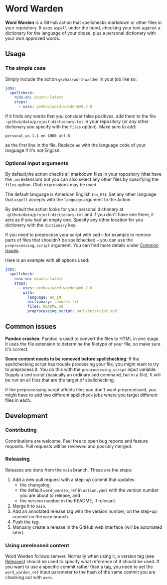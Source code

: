 # Word Warden

**Word Warden** is a GitHub action that spellchecks markdown or other files in
your repository. It uses `aspell` under the hood, checking your text against a
dictionary for the language of your chose, plus a personal dictionary with your
own approved words.

## Usage

### The simple case

Simply include the action `gevhaz/word-warden` in your job like so:

```yaml
jobs:
  spellcheck:
    runs-on: ubuntu-latest
    steps:
      - uses: gevhaz/word-warden@v0.2.0
```

If it finds any words that you consider false positives, add them to the file
`.github/data/project-dictionary.txt` in your repository (or any other
dictionary you specify with the `files` option). Make sure to add:

```text
personal_ws-1.1 en 1000 utf-8
```

as the first line in the file. Replace `en` with the language code of your
language if it's not English.

### Optional input arguments

By default,the action checks all markdown files in your repository (that have
the `.md` extension) but you can also select any other files by specifying the
`files` option. Glob expressions may be used.

The default language is American English (`en_US`). Set any other language that
`aspell` accepts with the `language` argument to the Action.

By default the action looks for your personal dictionary at
`.github/data/project-dictionary.txt` and if you don't have one there, it acts
as if you had an empty one. Specify any other location for you dictionary with
the `dictionary` key.

If you need to preprocess your script with sed – for example to remove parts of
files that shouldn't be spellchecked – you can use the `preprocessing_script`
argument. You can find more details under [Common issues](#common-issues).

Here is an example with all options used:

```yaml
jobs:
  spellcheck:
    runs-on: ubuntu-latest
    steps:
      - uses: gevhaz/word-warden@v0.2.0
        with:
          language: en_IN
          dictionary: ./words.txt
          files: README.md
          preprocessing_script: path/to/script.sed
```

## Common issues

**Pandoc crashes**: Pandoc is used to convert the files to HTML in one stage. It
uses the file extension to determine the filetype of your file, so make sure
it's correct.

**Some content needs to be removed before spellchecking**: If the spellchecking
script has trouble processing your file, you might want to try to preprocess it.
You do this with the `preprocessing_script` input variable. Supply a sed script
(basically an ordinary sed command, but in a file). It will be run on all files
that are the target of spellchecking.

If the preprocessing script affects files you don't want preprocessed, you might
have to add two different spellcheck jobs where you target different files in
each.

## Development

### Contributing

Contributions are welcome. Feel free to open bug reports and feature requests.
Pull requests will be reviewed and possibly merged.

### Releasing

Releases are done from the `main` branch. These are the steps:

1. Add a new pull request with a step-up commit that updates:
    - the changelog,
    - the default `word_warden_ref` in `action.yaml` with the version number you
      are about to release, and
    - the version number in the README, if relevant.
2. Merge it to `main`.
3. Add an annotated release tag with the version number, on the step-up commit
on the `main` branch.
4. Push the tag.
5. Manually create a release in the GitHub web interface (will be automated
later).

### Using unreleased content

Word Warden follows semver. Normally when using it, a version tag (see
[Releases](https://github.com/gevhaz/Word-Warden/releases)) should be used to
specify what reference of it should be used. If you want to use a specific
commit rather than a tag, you need to set the `word_warden_ref` input parameter
to the hash of the same commit you are checking out with `uses`.
